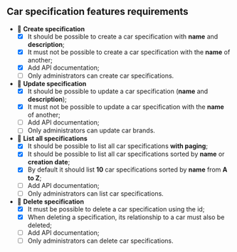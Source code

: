 ## Car specification features requirements

- 📅 **Create specification**
  - [x] It should be possible to create a car specification with **name** and **description**;
  - [x] It must not be possible to create a car specification with the **name** of another;
  - [x] Add API documentation;
  - [ ] Only administrators can create car specifications.

- 📅 **Update specification**
  - [x] It should be possible to update a car specification (**name** and **description**);
  - [x] It must not be possible to update a car specification with the **name** of another;
  - [ ] Add API documentation;
  - [ ] Only administrators can update car brands.

- 📅 **List all specifications**
  - [x] It should be possible to list all car specifications **with paging**;
  - [x] It should be possible to list all car specifications sorted by **name** or **creation date**;
  - [x] By default it should list **10** car specifications sorted by **name** from **A to Z**;
  - [ ] Add API documentation;
  - [ ] Only administrators can list car specifications.

- 📅 **Delete specification**
  - [x] It must be possible to delete a car specification using the id;
  - [x] When deleting a specification, its relationship to a car must also be deleted;
  - [ ] Add API documentation;
  - [ ] Only administrators can delete car specifications.
